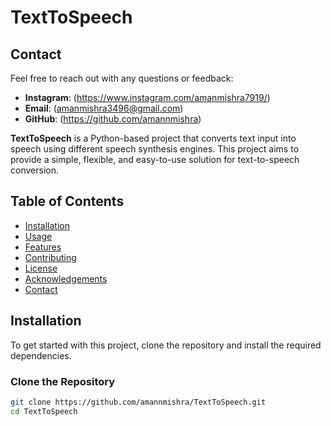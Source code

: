 # TextToSpeech
## Contact

Feel free to reach out with any questions or feedback:
- **Instagram**: (https://www.instagram.com/amanmishra7919/)
- **Email**: (amanmishra3496@gmail.com)
- **GitHub**: (https://github.com/amannmishra)

**TextToSpeech** is a Python-based project that converts text input into speech using different speech synthesis engines. This project aims to provide a simple, flexible, and easy-to-use solution for text-to-speech conversion.

## Table of Contents
- [Installation](#installation)
- [Usage](#usage)
- [Features](#features)
- [Contributing](#contributing)
- [License](#license)
- [Acknowledgements](#acknowledgements)
- [Contact](#contact)

## Installation

To get started with this project, clone the repository and install the required dependencies.

### Clone the Repository

```bash
git clone https://github.com/amannmishra/TextToSpeech.git
cd TextToSpeech
